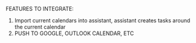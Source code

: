 FEATURES TO INTEGRATE:
1. Import current calendars into assistant, assistant creates tasks around the current calendar
2. PUSH TO GOOGLE, OUTLOOK CALENDAR, ETC
